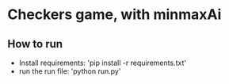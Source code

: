 # Checkers game, with minmaxAi


## How to run
- Install requirements: 'pip install -r requirements.txt'
- run the run file: 'python run.py'

